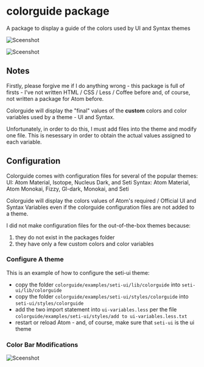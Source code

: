 # colorguide package

A package to display a guide of the colors used by UI and Syntax themes

![Sceenshot](https://cloud.githubusercontent.com/assets/17919240/17274519/e8c376fa-5699-11e6-9f21-aab794e32a23.png?raw=true)

![Sceenshot](https://cloud.githubusercontent.com/assets/17919240/17274538/e64c6db8-569a-11e6-817a-0246ff104287.png?raw=true)

## Notes

Firstly, please forgive me if I do anything wrong - this package is full of firsts - I've not written HTML / CSS / Less / Coffee before and, of course, not written a package for Atom before.

Colorguide will display the "final" values of the **custom** colors and color variables used by a theme - UI and Syntax.  

Unfortunately, in order to do this, I must add files into the theme and modify one file.  This is nesessary in order to obtain the actual values assigned to each variable.

## Configuration

Colorguide comes with configuration files for several of the popular themes:
UI: Atom Material, Isotope, Nucleus Dark, and Seti
Syntax: Atom Material, Atom Monokai, Fizzy, Gl-dark, Monokai, and Seti

Colorguide will display the colors values of Atom's required / Official UI and Syntax Variables even if the colorguide configuration files are not added to a theme.

I did not make configuration files for the out-of-the-box themes because:
1) they do not exist in the packages folder
2) they have only a few custom colors and color variables

### Configure A theme

This is an example of how to configure the seti-ui theme:

- copy the folder `colorguide/examples/seti-ui/lib/colorguide` into `seti-ui/lib/colorguide`
- copy the folder `colorguide/examples/seti-ui/styles/colorguide` into `seti-ui/styles/colorguide`
- add the two import statement into `ui-variables.less` per the file `colorguide/examples/seti-ui/styles/add to ui-variables.less.txt`
- restart or reload Atom - and, of course, make sure that `seti-ui` is the ui theme

### Color Bar Modifications

![Sceenshot](https://cloud.githubusercontent.com/assets/17919240/17276989/d02f093a-56ec-11e6-9fa8-8ab3e7a6a2ec.png?raw=true)






